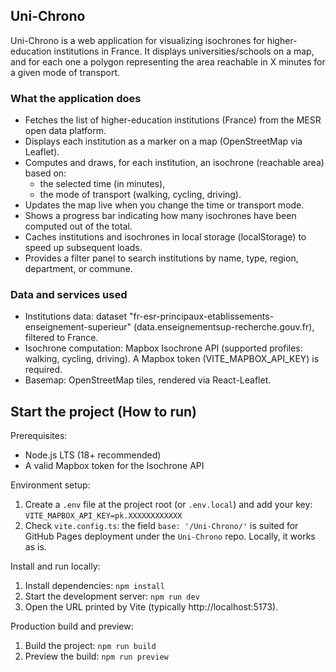 ## Uni-Chrono

Uni-Chrono is a web application for visualizing isochrones for higher-education institutions in France. It displays universities/schools on a map, and for each one a polygon representing the area reachable in X minutes for a given mode of transport.

### What the application does

- Fetches the list of higher-education institutions (France) from the MESR open data platform.
- Displays each institution as a marker on a map (OpenStreetMap via Leaflet).
- Computes and draws, for each institution, an isochrone (reachable area) based on:
  - the selected time (in minutes),
  - the mode of transport (walking, cycling, driving).
- Updates the map live when you change the time or transport mode.
- Shows a progress bar indicating how many isochrones have been computed out of the total.
- Caches institutions and isochrones in local storage (localStorage) to speed up subsequent loads.
- Provides a filter panel to search institutions by name, type, region, department, or commune.

### Data and services used

- Institutions data: dataset "fr-esr-principaux-etablissements-enseignement-superieur" (data.enseignementsup-recherche.gouv.fr), filtered to France.
- Isochrone computation: Mapbox Isochrone API (supported profiles: walking, cycling, driving). A Mapbox token (VITE_MAPBOX_API_KEY) is required.
- Basemap: OpenStreetMap tiles, rendered via React-Leaflet.

## Start the project (How to run)

Prerequisites:
- Node.js LTS (18+ recommended)
- A valid Mapbox token for the Isochrone API

Environment setup:
1. Create a `.env` file at the project root (or `.env.local`) and add your key: `VITE_MAPBOX_API_KEY=pk.XXXXXXXXXXXX`
2. Check `vite.config.ts`: the field `base: '/Uni-Chrono/'` is suited for GitHub Pages deployment under the `Uni-Chrono` repo. Locally, it works as is.

Install and run locally:
1. Install dependencies: `npm install`
2. Start the development server: `npm run dev`
3. Open the URL printed by Vite (typically http://localhost:5173).

Production build and preview:
1. Build the project: `npm run build`
2. Preview the build: `npm run preview`
